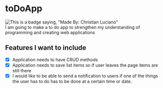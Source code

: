 # toDoApp
![This is a badge saying, "Made By: Christian Luciano"](https://img.shields.io/badge/Made%20By%3A-Christian%20Luciano-brightgreen) 
<br />
I am going to make a to do app to strengthen my understanding of programming and creating web applications

## Features I want to include 

- [x] Application needs to have CRUD methods
- [x] Application needs to save list items so if user leaves the page items are still there
- [x] I would like to be able to send a notification to users if one of the things the user has to do has to be done at a certain time or date.